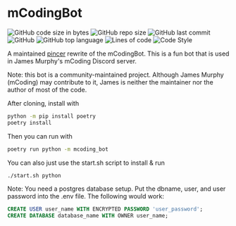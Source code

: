 # mCodingBot

![GitHub code size in bytes](https://img.shields.io/github/languages/code-size/Sigmanificient/mCodingBot)
![GitHub repo size](https://img.shields.io/github/repo-size/Sigmanificient/mCodingBot)
![GitHub last commit](https://img.shields.io/github/last-commit/Sigmanificient/mCodingBot)
![GitHub](https://img.shields.io/github/license/Sigmanificient/mCodingBot)
![GitHub top language](https://img.shields.io/github/languages/top/Sigmanificient/mCodingBot)
![Lines of code](https://img.shields.io/tokei/lines/github/Sigmanificient/mCodingBot)
![Code Style](https://img.shields.io/badge/code%20style-pep8-green)

A maintained [pincer](https://github.com/Pincer-org/Pincer) rewrite of the mCodingBot.
This is a fun bot that is used in James Murphy's mCoding Discord server.

Note: this bot is a community-maintained project.
Although James Murphy (mCoding) may contribute to it,
James is neither the maintainer nor the author of most of the code.

After cloning, install with

```sh
python -m pip install poetry
poetry install
```

Then you can run with

```sh
poetry run python -m mcoding_bot
```

You can also just use the start.sh script to install & run

```sh
./start.sh python
```

Note: You need a postgres database setup. Put the dbname, user, and user password into the .env file. The following would work:
```sql
CREATE USER user_name WITH ENCRYPTED PASSWORD 'user_password';
CREATE DATABASE database_name WITH OWNER user_name;
```
